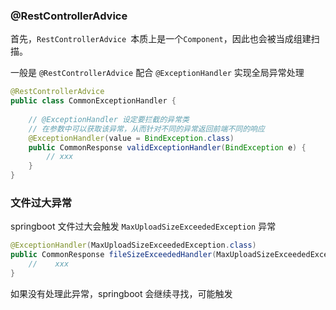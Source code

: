 ### @RestControllerAdvice

首先，`RestControllerAdvice `本质上是一个`Component`，因此也会被当成组建扫描。

一般是 `@RestControllerAdvice` 配合 `@ExceptionHandler` 实现全局异常处理

```java
@RestControllerAdvice
public class CommonExceptionHandler {
    
    // @ExceptionHandler 设定要拦截的异常类
    // 在参数中可以获取该异常，从而针对不同的异常返回前端不同的响应
	@ExceptionHandler(value = BindException.class)
    public CommonResponse validExceptionHandler(BindException e) {
		// xxx
    }
}
```





### 文件过大异常

springboot 文件过大会触发 `MaxUploadSizeExceededException` 异常

```java
@ExceptionHandler(MaxUploadSizeExceededException.class)
public CommonResponse fileSizeExceededHandler(MaxUploadSizeExceededException e) {
	//    xxx
}
```

如果没有处理此异常，springboot 会继续寻找，可能触发
